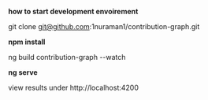 **how to start development envoirement**

git clone git@github.com:1nuraman1/contribution-graph.git

**npm install**

ng build contribution-graph --watch

**ng serve**

view results under http://localhost:4200
